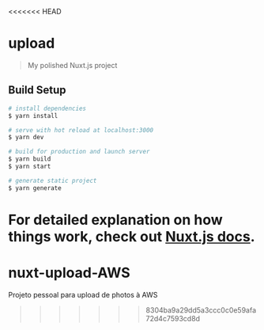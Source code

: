 <<<<<<< HEAD
# upload

> My polished Nuxt.js project

## Build Setup

```bash
# install dependencies
$ yarn install

# serve with hot reload at localhost:3000
$ yarn dev

# build for production and launch server
$ yarn build
$ yarn start

# generate static project
$ yarn generate
```

For detailed explanation on how things work, check out [Nuxt.js docs](https://nuxtjs.org).
=======
# nuxt-upload-AWS
Projeto pessoal para upload de photos à AWS
>>>>>>> 8304ba9a29dd5a3ccc0c0e59afa72d4c7593cd8d
